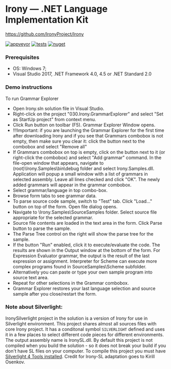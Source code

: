# Irony — .NET Language Implementation Kit
https://github.com/IronyProject/Irony

[![appveyor](https://ci.appveyor.com/api/projects/status/github/ironyproject/irony?svg=true)](https://ci.appveyor.com/project/yallie/irony)
[![tests](https://img.shields.io/appveyor/tests/yallie/irony.svg)](https://ci.appveyor.com/project/yallie/irony/build/tests)
[![nuget](https://img.shields.io/nuget/v/Irony.svg)](https://www.nuget.org/packages/Irony)

### Prerequisites
  
* OS: Windows 7;
* Visual Studio 2017, .NET Framework 4.0, 4.5 or .NET Standard 2.0

### Demo instructions

To run Grammar Explorer

* Open Irony.sln solution file in Visual Studio.
* Right-click on the project "030.Irony.GrammarExplorer" and select "Set as StartUp project" from context menu.
* Click Run button on toolbar (F5). Grammar Explorer Window opens.
* !!!Important: if you are launching the Grammar Explorer for the first time after downloading Irony and
    if you see that Grammars combobox is not empty, then make sure you clear it: click the button
    next to the combobox and select "Remove all"
* If Grammars combobox on top is empty, click on the button next to it (or right-click the combobox) and select
   "Add grammar" command. In the file-open window that appears, navigate to (root)\Irony.Samples\bin\debug folder and
   select Irony.Samples.dll. Application will popup a small window with a list of grammars in selected assembly.
   Leave all lines checked and click "OK". The newly added grammars will appear in the grammar combobox.
* Select grammar/language in top combo-box.
* Browse form tabs to see grammar data.
* To parse source code sample, switch to "Test" tab. Click "Load..." button on top of the form. Open file dialog opens.
* Navigate to <root>\Irony.Samples\SourceSamples folder. Select source file appropriate for the selected grammar.
* Source file contents are loaded in the text area in the form. Click Parse button to parse the sample.
* The Parse Tree control on the right will show the parse tree for the sample.
* If the button "Run" enabled, click it to execute/evaluate the code. The results are shown in the Output window at the bottom of the form.
  For Expression Evaluator grammar, the output is the result of the last expression or assignment. Interpreter for Scheme
  can execute more complex programs found in SourceSamples\Scheme subfolder.
* Alternatively you can paste or type your own sample program into source text area.
* Repeat for other selections in the Grammar combobox.
* Grammar Explorer restores your last language selection and source sample after you close/restart the form.

### Note about Silverlight:

IronySilverlight project in the solution is a version of Irony for use in Silverlight environment.
This project shares almost all sources files with core Irony project. It has a conditonal symbol `SILVERLIGHT` defined
and uses it in a few places to select different code pieces for different environments.
The output assembly name is IronySL.dll. By default this project is not compiled when you build the solution -
so it does not break your build if you don't have SL files on your computer.
To compile this project you must have [Silverlight 4 Tools installed](http://www.microsoft.com/downloads/details.aspx?familyid=9442b0f2-7465-417a-88f3-5e7b5409e9dd&displaylang=en).
Credit for Irony-SL adaptation goes to Kirill Osenkov.

